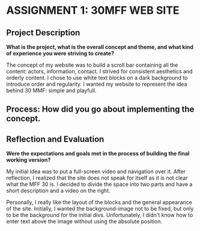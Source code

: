 # ASSIGNMENT 1: 30MFF WEB SITE

## Project Description
<b>What is the project, what is the overall concept and theme, and what kind of experience you were striving to create?</b>

The concept of my website was to build a scroll bar containing all the content: actors, information, contact. I strived for consistent aesthetics and orderly content. I chose to use white text blocks on a dark background to introduce order and regularity. I wanted my website to represent the idea behind 30 MMF: simple and playfull.

## Process: How did you go about implementing the concept.


## Reflection and Evaluation
<b>Were the expectations and goals  met in the process of building the final working version?</b>

My initial idea was to put a full-screen video and navigation over it. After reflection, I realized that the site does not speak for itself as it is not clear what the MFF 30 is. I decided to divide the space into two parts and have a short description and a video on the right.

Personally, I really like the layout of the blocks and the general appearance of the site. Initially, I wanted the background-image not to be fixed, but only to be the background for the initial divs. Unfortunately, I didn't know how to enter text above the image without using the absolute position.
